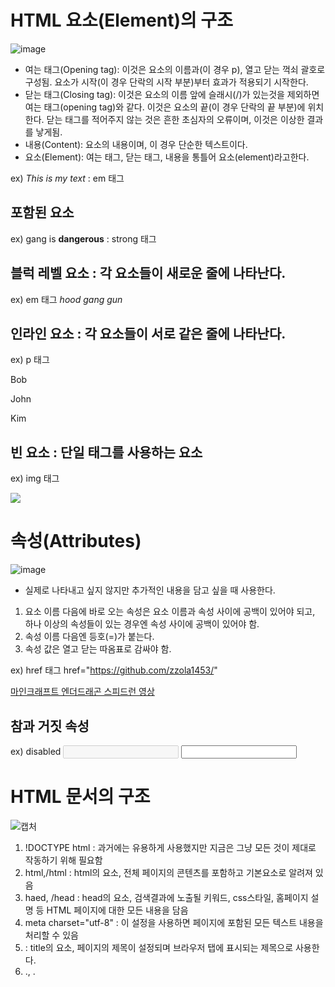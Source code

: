 
# HTML 요소(Element)의 구조
![image](https://github.com/zzola1453/zzola1453github.io/assets/71739885/2bfb65df-fe0b-4522-b869-fcd91c2261a6)
* 여는 태그(Opening tag): 이것은 요소의 이름과(이 경우 p), 열고 닫는 꺽쇠 괄호로 구성됨. 요소가 시작(이 경우 단락의 시작 부분)부터 효과가 적용되기 시작한다.
* 닫는 태그(Closing tag): 이것은 요소의 이름 앞에 슬래시(/)가 있는것을 제외하면 여는 태그(opening tag)와 같다. 이것은 요소의 끝(이 경우 단락의 끝 부분)에 위치한다. 닫는 태그를 적어주지 않는 것은 흔한 초심자의 오류이며, 이것은 이상한 결과를 낳게됨.
* 내용(Content): 요소의 내용이며, 이 경우 단순한 텍스트이다.
* 요소(Element): 여는 태그, 닫는 태그, 내용을 통틀어 요소(element)라고한다.

ex)
<em>This is my text</em> : em 태그
## 포함된 요소
ex)
gang is <strong>dangerous</strong> : strong 태그
## 블럭 레벨 요소 : 각 요소들이 새로운 줄에 나타난다.
ex) em 태그
<em>hood</em>
<em>gang</em>
<em>gun</em>
## 인라인 요소 : 각 요소들이 서로 같은 줄에 나타난다.
ex) p 태그
<p>Bob</p>
<p>John</p>
<p>Kim</p>

## 빈 요소 : 단일 태그를 사용하는 요소
ex) img 태그 

<img
  src="https://www.choicenews.co.kr/news/photo/202308/119206_84696_3036.jpg" />

# 속성(Attributes)
![image](https://github.com/zzola1453/zzola1453github.io/assets/71739885/62c07670-6f31-480c-85ea-ff293069ccc1)
* 실제로 나타내고 싶지 않지만 추가적인 내용을 담고 싶을 때 사용한다.
1. 요소 이름 다음에 바로 오는 속성은 요소 이름과 속성 사이에 공백이 있어야 되고, 하나 이상의 속성들이 있는 경우엔 속성 사이에 공백이 있어야 함.
2. 속성 이름 다음엔 등호(=)가 붙는다.
3. 속성 값은 열고 닫는 따옴표로 감싸야 함.

ex) href 태그
href="https://github.com/zzola1453/"

<a href="https://www.youtube.com/watch?v=4cshHDL0m34/" target="_blank">마인크래프트 엔더드래곤 스피드런 영상</a>

## 참과 거짓 속성
ex) disabled
<input type="text" disabled />
<input type="text" />

# HTML 문서의 구조
![캡처](https://github.com/zzola1453/zzola1453github.io/assets/71739885/67adfe54-0470-4459-b555-6416f62fa2d2)

1. !DOCTYPE html : 과거에는 유용하게 사용했지만 지금은 그냥 모든 것이 제대로 작동하기 위해 필요함
2. html,/html : html의 요소, 전체 페이지의 콘텐츠를 포함하고 기본요소로 알려져 있음
3. haed, /head : head의 요소, 검색결과에 노출될 키워드, css스타일, 홈페이지 설명 등 HTML 페이지에 대한 모든 내용을 담음
4. meta charset="utf-8" : 이 설정을 사용하면 페이지에 포함된 모든 텍스트 내용을 처리할 수 있음
5. <!--<title>, </title>--> : title의 요소, 페이지의 제목이 설정되며 브라우저 탭에 표시되는 제목으로 사용한다.
6. .<body>, .</body>



